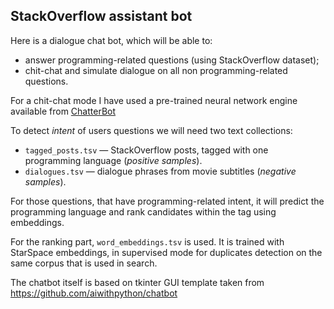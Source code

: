 <h2>StackOverflow assistant bot</h2>

Here is a dialogue chat bot, which will be able to:

* answer programming-related questions (using StackOverflow dataset);
* chit-chat and simulate dialogue on all non programming-related questions.

For a chit-chat mode I have used a pre-trained neural network engine available from [ChatterBot](https://github.com/gunthercox/ChatterBot)

To detect *intent* of users questions we will need two text collections:
- `tagged_posts.tsv` — StackOverflow posts, tagged with one programming language (*positive samples*).
- `dialogues.tsv` — dialogue phrases from movie subtitles (*negative samples*).

For those questions, that have programming-related intent, it will predict the programming language and rank candidates within the tag using embeddings.

For the ranking part, `word_embeddings.tsv` is used. It is trained with StarSpace embeddings, in supervised mode for duplicates detection on the same corpus that is used in search.

The chatbot itself is based on tkinter GUI template taken from https://github.com/aiwithpython/chatbot

